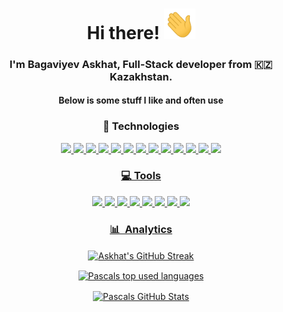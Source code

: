 <h1 align='center'>Hi there! <img src="https://raw.githubusercontent.com/oscarhandsome/oscarhandsome/main/wave.gif?sanitize=true&raw=true" width="50">
</h1>

<h3 align='center'>I'm Bagaviyev Askhat, Full-Stack developer from 🇰🇿 Kazakhstan.</h3>
<h4 align='center'> Below is some stuff I like and often use</h4>

<h3 align='center'> 🚀 Technologies </h3>
<p align="center">
  <a href="https://expressjs.com/"> <img src="https://cdn.jsdelivr.net/gh/devicons/devicon/icons/javascript/javascript-original.svg" width="50px" />
  <a href="https://www.typescriptlang.org/"> <img src="https://cdn.jsdelivr.net/gh/devicons/devicon/icons/typescript/typescript-original.svg" width="50px" />
  <a href="https://vuejs.org/"> <img src="https://cdn.jsdelivr.net/gh/devicons/devicon/icons/vuejs/vuejs-original.svg" width="50px" />
  <a href="https://nuxtjs.org/"> <img src="https://cdn.jsdelivr.net/gh/devicons/devicon/icons/nuxtjs/nuxtjs-original.svg" width="50px" />
  <a href="https://angular.io/"> <img src="https://cdn.jsdelivr.net/gh/devicons/devicon/icons/angularjs/angularjs-plain.svg" width="50px" />
  <a href="https://nodejs.org/"> <img src="https://cdn.jsdelivr.net/gh/devicons/devicon/icons/nodejs/nodejs-original.svg" width="50px" />
  <a href="https://www.mongodb.com/"> <img src="https://cdn.jsdelivr.net/gh/devicons/devicon/icons/mongodb/mongodb-original.svg" width="50px" />
  <a href="https://expressjs.com/"> <img src="https://cdn.jsdelivr.net/gh/devicons/devicon/icons/express/express-original.svg" width="50px" />
  <a href="https://www.php.net/"> <img src="https://cdn.jsdelivr.net/gh/devicons/devicon/icons/php/php-original.svg" width="50px" />
  <a href="https://www.mysql.com/"> <img src="https://cdn.jsdelivr.net/gh/devicons/devicon/icons/mysql/mysql-original-wordmark.svg" width="50px" />
  <a href="https://react.dev/"> <img src="https://cdn.jsdelivr.net/gh/devicons/devicon/icons/react/react-original.svg" width="50px" />
  <a href="https://tailwindcss.com/"> <img src="https://cdn.jsdelivr.net/gh/devicons/devicon/icons/tailwindcss/tailwindcss-plain.svg" width="50px" />
    <a href="https://sass-lang.com/"> <img src="https://cdn.jsdelivr.net/gh/devicons/devicon/icons/sass/sass-original.svg" width="50px" />
</p>

<h3 align='center'> 💻 Tools </h3>
<p align="center">
  <a href="https://www.apple.com/"> <img src="https://cdn.jsdelivr.net/gh/devicons/devicon/icons/apple/apple-original.svg" width="50px" />
  <a href="https://www.debian.org/"> <img src="https://cdn.jsdelivr.net/gh/devicons/devicon/icons/debian/debian-original.svg" width="50px" />
  <a href="https://www.microsoft.com/"> <img src="https://cdn.jsdelivr.net/gh/devicons/devicon/icons/windows8/windows8-original.svg" width="50px" />
  <a href="https://www.jetbrains.com/"> <img src="https://cdn.jsdelivr.net/gh/devicons/devicon/icons/jetbrains/jetbrains-original.svg" width="50px" />
  <a href="https://code.visualstudio.com/"> <img src="https://cdn.jsdelivr.net/gh/devicons/devicon/icons/vscode/vscode-original.svg" width="50px" />
  <a href="https://www.docker.com/"> <img src="https://cdn.jsdelivr.net/gh/devicons/devicon/icons/docker/docker-original.svg" width="50px" />
  <a href="https://yarnpkg.com/"> <img src="https://cdn.jsdelivr.net/gh/devicons/devicon/icons/yarn/yarn-original.svg" width="50px" />
  <a href="https://git-scm.com/"> <img src="https://cdn.jsdelivr.net/gh/devicons/devicon/icons/git/git-original.svg" width="50px" />
</p>

<h3 align='center'> 📊 &nbsp;Analytics </h3>
<p align="center">
  <a href="https://github.com/oscarhandsome/oscarhandsome">
  <img align="center" src="https://github-readme-streak-stats.herokuapp.com?user=oscarhandsome&theme=vue-dark" alt="Askhat's GitHub Streak" />
  </a>
</p>

<p align="center">
  <a href="https://github.com/oscarhandsome/oscarhandsome">
    <img align="center" src="https://github-readme-stats-self-five.vercel.app/api/top-langs/?username=oscarhandsome&theme=monokai&langs_count=3&count_private=true" alt="Pascals top used languages"/>
  </a>
  </p>
<p align="center">
  <a href="https://github.com/oscarhandsome/oscarhandsome">
    <img align="center" src="https://github-readme-stats-self-five.vercel.app/api?username=oscarhandsome&theme=blue-green&count_private=true" alt="Pascals GitHub Stats" />
  </a>
</p>
